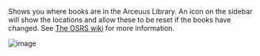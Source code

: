 Shows you where books are in the Arceuus Library. An icon on the sidebar will show the locations and allow these to be reset if the books have changed. See [The OSRS wiki](https://oldschool.runescape.wiki/w/Arceuus_Library#Strategy) for more information.

![image](https://raw.githubusercontent.com/runelite/wiki/master/img/Kourend-Library-display.png)